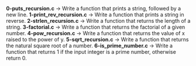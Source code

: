 **0-puts_recursion.c** -> Write a function that prints a string, followed by a new line.
**1-print_rev_recursion.c** -> Write a function that prints a string in reverse.
**2-strlen_recursion.c** -> Write a function that returns the length of a string.
**3-factorial.c** -> Write a function that returns the factorial of a given number.
**4-pow_recursion.c** -> Write a function that returns the value of x raised to the power of y.
**5-sqrt_recursion.c** -> Write a function that returns the natural square root of a number.
**6-is_prime_number.c** -> Write a function that returns 1 if the input integer is a prime number, otherwise return 0.

